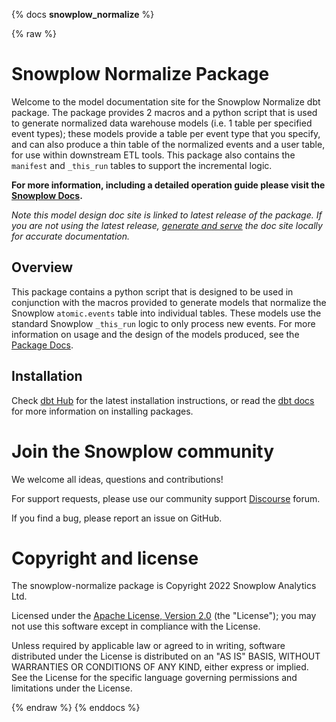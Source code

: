 {% docs __snowplow_normalize__ %}

{% raw %}

# Snowplow Normalize Package

Welcome to the model documentation site for the Snowplow Normalize dbt package. The package provides 2 macros and a python script that is used to generate normalized data warehouse models (i.e. 1 table per specified event types); these models provide a table per event type that you specify, and can also produce a thin table of the normalized events and a user table, for use within downstream ETL tools. This package also contains the `manifest` and `_this_run` tables to support the incremental logic.

**For more information, including a detailed operation guide please visit the [Snowplow Docs](https://docs.snowplow.io/docs/modeling-your-data/modeling-your-data-with-dbt/).**

*Note this model design doc site is linked to latest release of the package. If you are not using the latest release, [generate and serve](https://docs.getdbt.com/reference/commands/cmd-docs#dbt-docs-serve) the doc site locally for accurate documentation.*

## Overview

This package contains a python script that is designed to be used in conjunction with the macros provided to generate models that normalize the Snowplow `atomic.events` table into individual tables. These models use the standard Snowplow `_this_run` logic to only process new events. For more information on usage and the design of the models produced, see the [Package Docs](https://docs.snowplow.io/docs/modeling-your-data/modeling-your-data-with-dbt/dbt-normalize-model).

## Installation

Check [dbt Hub](https://hub.getdbt.com/snowplow/snowplow_normalize/latest/) for the latest installation instructions, or read the [dbt docs][dbt-package-docs] for more information on installing packages.

# Join the Snowplow community

We welcome all ideas, questions and contributions!

For support requests, please use our community support [Discourse][discourse] forum.

If you find a bug, please report an issue on GitHub.

# Copyright and license

The snowplow-normalize package is Copyright 2022 Snowplow Analytics Ltd.

Licensed under the [Apache License, Version 2.0][license] (the "License");
you may not use this software except in compliance with the License.

Unless required by applicable law or agreed to in writing, software
distributed under the License is distributed on an "AS IS" BASIS,
WITHOUT WARRANTIES OR CONDITIONS OF ANY KIND, either express or implied.
See the License for the specific language governing permissions and
limitations under the License.

[license]: http://www.apache.org/licenses/LICENSE-2.0
[dbt-package-docs]: https://docs.getdbt.com/docs/building-a-dbt-project/package-management
[discourse]: http://discourse.snowplow.io/


{% endraw %}
{% enddocs %}
